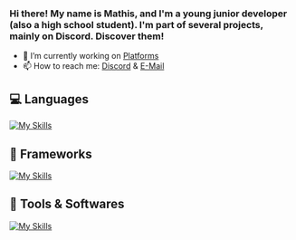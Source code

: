 ### Hi there! My name is Mathis, and I'm a young junior developer (also a high school student). I'm part of several projects, mainly on Discord. Discover them!


- 🔭 I’m currently working on [Platforms](https://neldox.tech)
- 📫 How to reach me: [Discord](https://discord.com/users/938588350942707783) & [E-Mail](mailto:contact@neldox.tech)

## 💻 Languages
[![My Skills](https://skillicons.dev/icons?i=html,css,js,md)](https://github.com/nneeeeldoooox)

## 🧰 Frameworks
[![My Skills](https://skillicons.dev/icons?i=nodejs,react,nextjs)](https://github.com/nneeeeldoooox)

## 🔨 Tools & Softwares

[![My Skills](https://skillicons.dev/icons?i=vscode,figma,cloudflare,mongodb,vercel,github)](https://github.com/nneeeeldoooox)
